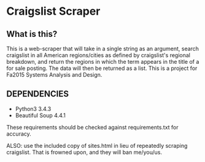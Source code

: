 Craigslist Scraper
=================

What is this?
-----
This is a web-scraper that will take in a single string as an argument, search craigslist in all
American regions/cities as defined by craigslist's regional breakdown, and return the regions in
which the term appears in the title of a for sale posting. The data will then be returned as a
list. This is a project for Fa2015 Systems Analysis and Design.


DEPENDENCIES
----
* Python3 3.4.3
* Beautiful Soup 4.4.1

These requirements should be checked against requirements.txt for accuracy.

ALSO: use the included copy of sites.html in lieu of repeatedly scraping craigslist.
That is frowned upon, and they will ban me/you/us.
